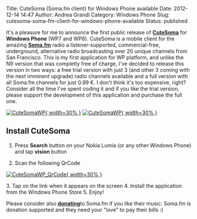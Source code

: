 Title: CuteSoma (Soma.fm client) for Windows Phone available
Date: 2012-12-14 14:47
Author: Andrea Grandi
Category: Windows Phone
Slug: cutesoma-soma-fm-client-for-windows-phone-available
Status: published

It's a pleasure for me to announce the first public release of
[**CuteSoma**](http://www.windowsphone.com/s?appid=387185ca-1328-4d1c-a4c2-45568cf06470)
for **Windows Phone** (WP7 and WP8). CuteSoma is a mobile client for the
amazing [**Soma.fm**](http://somafm.com) radio a listener-supported,
commercial-free, underground, alternative radio broadcasting over 20
unique channels from San Francisco. This is my first application for WP
platform, and unlike the N9 version that was completly free of charge,
I've decided to release this version in two ways: a free trial version
with just 3 (and other 3 coming with the next imminent upgrade) radio
channels available and a full version with all Soma.fm channels for just
0.99 €. I don't think it's too expensive, right? Consider all the time
I've spent coding it and if you like the trial version, please support
the development of this application and purchase the full one.

[![CuteSomaWP]({static}/images/2012/12/CuteSomaWP_main_WXGA-614x1024.png){ width=30% }]({static}/images/2012/12/CuteSomaWP_main_WXGA-614x1024.png)
[![CuteSomaWP]({static}/images/2012/12/CuteSomaWP_playing_WXGA-614x1024.png){ width=30% }]({static}/images/2012/12/CuteSomaWP_main_WXGA.png)

## Install CuteSoma

1. Press **Search** button on your Nokia Lumia (or any other Windows
Phone) and tap **vision** button

2. Scan the following QrCode

[![CuteSomaWP\_QrCode]({static}/images/2012/12/CuteSomaWP_QrCode-300x300.png){ width=30% }]({static}/images/2012/12/CuteSomaWP_QrCode.png)

3. Tap on the link when it appears on the screen
4. Install the application from the Windows Phone Store
5. Enjoy!

Please consider also [**donating**](http://somafm.com/support/)to
Soma.fm if you like their music: Soma.fm is donation supported and they
need your "love" to pay their bills :)
